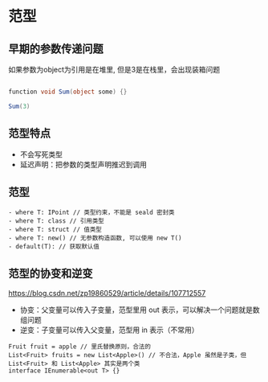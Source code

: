 # 范型

##  早期的参数传递问题

如果参数为object为引用是在堆里, 但是3是在栈里，会出现装箱问题
```csharp

function void Sum(object some) {}

Sum(3)
```

## 范型特点
- 不会写死类型
- 延迟声明：把参数的类型声明推迟到调用

## 范型

```
- where T: IPoint // 类型约束，不能是 seald 密封类
- where T: class // 引用类型 
- where T: struct // 值类型
- where T: new() // 无参数构造函数, 可以使用 new T()
- default(T): // 获取默认值
```
## 范型的协变和逆变

https://blog.csdn.net/zp19860529/article/details/107712557
- 协变：父变量可以传入子变量，范型里用 out 表示，可以解决一个问题就是数组问题
- 逆变：子变量可以传入父变量，范型用 in 表示（不常用）
```
Fruit fruit = apple // 里氏替换原则，合法的
List<Fruit> fruits = new List<Apple>() // 不合法，Apple 虽然是子类，但List<Fruit> 和 List<Apple> 其实是两个类
interface IEnumerable<out T> {}
```